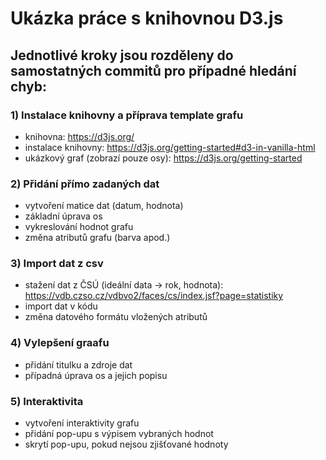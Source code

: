 # Ukázka práce s knihovnou D3.js

## Jednotlivé kroky jsou rozděleny do samostatných commitů pro případné hledání chyb:
### 1) Instalace knihovny a příprava template grafu
- knihovna: https://d3js.org/
- instalace knihovny: https://d3js.org/getting-started#d3-in-vanilla-html
- ukázkový graf (zobrazí pouze osy): https://d3js.org/getting-started

### 2) Přidání přímo zadaných dat
- vytvoření matice dat (datum, hodnota)
- základní úprava os
- vykreslování hodnot grafu
- změna atributů grafu (barva apod.)

### 3) Import dat z csv
- stažení dat z ČSÚ (ideální data -> rok, hodnota): https://vdb.czso.cz/vdbvo2/faces/cs/index.jsf?page=statistiky
- import dat v kódu
- změna datového formátu vložených atributů

### 4) Vylepšení graafu
- přidání titulku a zdroje dat
- případná úprava os a jejich popisu

### 5) Interaktivita
- vytvoření interaktivity grafu
- přidání pop-upu s výpisem vybraných hodnot
- skrytí pop-upu, pokud nejsou zjišťované hodnoty
